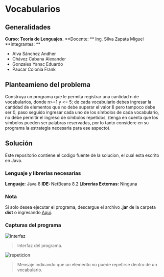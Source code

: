 # Vocabularios
## Generalidades
**Curso: Teoria de Lenguajes.**
**Docente: ** Ing. Silva Zapata Miguel
**Integrantes: **
- Alva Sánchez Andher
- Chávez Cabana Alexander
- Gonzales Yanac Eduardo
- Paucar Colonia Frank


## **Planteamieno del problema**
Construya un programa que le permita registrar una cantidad n de vocabularios, donde
n>=1 y <= 5; de cada vocabulario debes ingresar la cantidad de elementos que no debe
superar el valor 8 pero tampoco debe ser 0, paso seguido ingresar cada uno de los
símbolos de cada vocabulario, no debe permitir el ingreso de símbolos repetidos, (tenga
en cuenta que los símbolos pueden ser palabras reservadas, por lo tanto considere en su
programa la estrategia necesaria para ese aspecto).

## **Solución**
Este repositorio contiene el codigo fuente de la solucion, el cual esta escrito en Java.
### Lenguaje y librerias necesarias
**Lenguaje:** Java 8
**IDE:** NetBeans 8.2
**Librerias Externas:** Ninguna

### Nota
Si solo desea ejecutar el programa, descargue el archivo **.jar** de la carpeta **dist** o ingresando [Aqui](http:/https://github.com/cpaucarc/vocabulario/blob/master/dist/Vocabulario.jar/ "Aqui").


### Capturas del programa
![interfaz](https://user-images.githubusercontent.com/52868996/92331976-f0b1a000-f03f-11ea-9038-d523e7d4358f.png)
> Interfaz del programa.

![repeticion](https://user-images.githubusercontent.com/52868996/92331985-feffbc00-f03f-11ea-82ed-db7101f49dba.png)
> Mensaje indicando que un elemento no puede repetirse dentro de un vocabulario.
